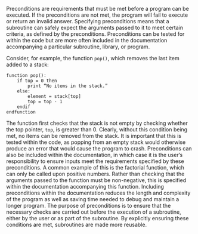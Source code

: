Preconditions are requirements that must be met before a program can be executed. If the preconditions are not met, the program will fail to execute or return an invalid answer. Specifying preconditions means that a subroutine can safely expect the arguments passed to it to meet certain criteria, as defined by the preconditions. Preconditions can be tested for within the code but are more often included in the documentation accompanying a particular subroutine, library, or program.

Consider, for example, the function `pop()`, which removes the last item added to a stack:
```
function pop():
    if top = 0 then
        print “No items in the stack.”
    else:
        element = stack[top]
        top = top - 1
    endif
endfunction

```
The function first checks that the stack is not empty by checking whether the top pointer, `top`, is greater than 0. Clearly, without this condition being met, no items can be removed from the stack. It is important that this is tested within the code, as popping from an empty stack would otherwise produce an error that would cause the program to crash.
Preconditions can also be included within the documentation, in which case it is the user’s responsibility to ensure inputs meet the requirements specified by these preconditions. A common example of this is the factorial function, which can only be called upon positive numbers. Rather than checking that the arguments passed to the function must be non-negative, this is specified within the documentation accompanying this function. Including preconditions within the documentation reduces the length and complexity of the program as well as saving time needed to debug and maintain a longer program.
The purpose of preconditions is to ensure that the necessary checks are carried out before the execution of a subroutine, either by the user or as part of the subroutine. By explicitly ensuring these conditions are met, subroutines are made more reusable.